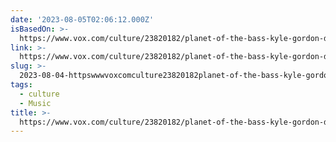 ```yaml
---
date: '2023-08-05T02:06:12.000Z'
isBasedOn: >-
  https://www.vox.com/culture/23820182/planet-of-the-bass-kyle-gordon-dj-crazy-times-tiktok-eurodance
link: >-
  https://www.vox.com/culture/23820182/planet-of-the-bass-kyle-gordon-dj-crazy-times-tiktok-eurodance
slug: >-
  2023-08-04-httpswwwvoxcomculture23820182planet-of-the-bass-kyle-gordon-dj-crazy-times-tiktok-eurodance
tags:
  - culture
  - Music
title: >-
  https://www.vox.com/culture/23820182/planet-of-the-bass-kyle-gordon-dj-crazy-times-tiktok-eurodance
---
```


